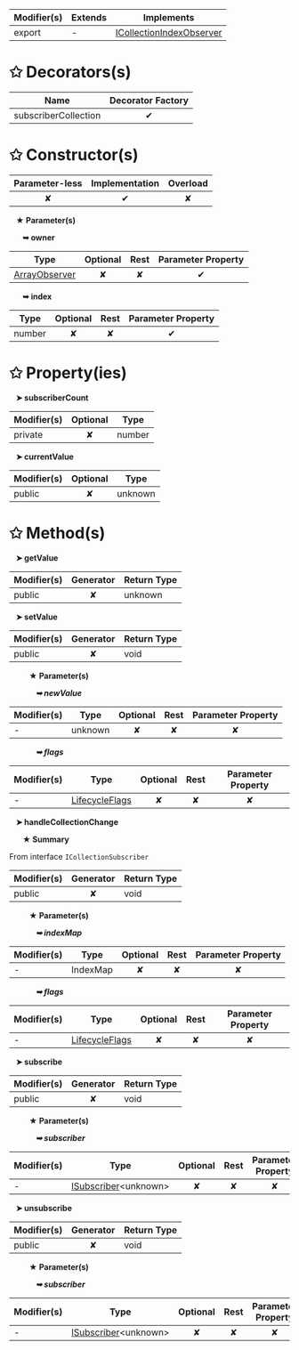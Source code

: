 | Modifier(s)                            | Extends                      | Implements                                    |
|----------------------------------------|------------------------------|-----------------------------------------------|
| export | - | [ICollectionIndexObserver](/runtime/interface/observation/icollectionindexobserver.md) |

# &#10025; Decorators(s)

| Name                                | Decorator Factory                        |
|-------------------------------------|:----------------------------------------:|
| subscriberCollection | ✔  |

# &#10025; Constructor(s)

| Parameter-less                         | Implementation                          | Overload                          |
|:--------------------------------------:|:---------------------------------------:|:---------------------------------:|
| ✘ | ✔ | ✘ |

&nbsp;&nbsp; **&#9733; Parameter(s)**

&nbsp;&nbsp;&nbsp;&nbsp;&nbsp; **&#10149; owner**

| Type                        | Optional                           | Rest                          | Parameter Property                          |
|-----------------------------|:----------------------------------:|:-----------------------------:|:-------------------------------------------:|
| [ArrayObserver](/runtime/observation/interface/array-observer/arrayobserver.md) | ✘  | ✘ | ✔ |

&nbsp;&nbsp;&nbsp;&nbsp;&nbsp; **&#10149; index**

| Type                        | Optional                           | Rest                          | Parameter Property                          |
|-----------------------------|:----------------------------------:|:-----------------------------:|:-------------------------------------------:|
| number | ✘  | ✘ | ✔ |

# &#10025; Property(ies)

&nbsp;&nbsp; **&#10148; subscriberCount**

| Modifier(s)                               | Optional                           | Type                         |
|-------------------------------------------|:----------------------------------:|------------------------------|
| private | ✘ | number |

&nbsp;&nbsp; **&#10148; currentValue**

| Modifier(s)                               | Optional                           | Type                         |
|-------------------------------------------|:----------------------------------:|------------------------------|
| public | ✘ | unknown |

# &#10025; Method(s)

&nbsp;&nbsp; **&#10148; getValue**

| Modifier(s)                              | Generator                          | Return Type                       |
|------------------------------------------|:----------------------------------:|-----------------------------------|
| public | ✘ | unknown |

&nbsp;&nbsp; **&#10148; setValue**

| Modifier(s)                              | Generator                          | Return Type                       |
|------------------------------------------|:----------------------------------:|-----------------------------------|
| public | ✘ | void |

&nbsp;&nbsp;&nbsp;&nbsp;&nbsp;&nbsp;&nbsp;&nbsp; **&#9733; Parameter(s)**

&nbsp;&nbsp;&nbsp;&nbsp;&nbsp;&nbsp;&nbsp;&nbsp;&nbsp;&nbsp;&nbsp; _**&#10149; newValue**_

| Modifier(s)                              | Type                        | Optional                           | Rest                          | Parameter Property                          |
|------------------------------------------|-----------------------------|:----------------------------------:|:-----------------------------:|:-------------------------------------------:|
| - | unknown | ✘  | ✘ | ✘ |

&nbsp;&nbsp;&nbsp;&nbsp;&nbsp;&nbsp;&nbsp;&nbsp;&nbsp;&nbsp;&nbsp; _**&#10149; flags**_

| Modifier(s)                              | Type                        | Optional                           | Rest                          | Parameter Property                          |
|------------------------------------------|-----------------------------|:----------------------------------:|:-----------------------------:|:-------------------------------------------:|
| - | [LifecycleFlags](/runtime/enum/flags/lifecycleflags.md) | ✘  | ✘ | ✘ |

&nbsp;&nbsp; **&#10148; handleCollectionChange**

&nbsp;&nbsp;&nbsp;&nbsp;&nbsp; **&#9733; Summary**

From interface `ICollectionSubscriber`

| Modifier(s)                              | Generator                          | Return Type                       |
|------------------------------------------|:----------------------------------:|-----------------------------------|
| public | ✘ | void |

&nbsp;&nbsp;&nbsp;&nbsp;&nbsp;&nbsp;&nbsp;&nbsp; **&#9733; Parameter(s)**

&nbsp;&nbsp;&nbsp;&nbsp;&nbsp;&nbsp;&nbsp;&nbsp;&nbsp;&nbsp;&nbsp; _**&#10149; indexMap**_

| Modifier(s)                              | Type                        | Optional                           | Rest                          | Parameter Property                          |
|------------------------------------------|-----------------------------|:----------------------------------:|:-----------------------------:|:-------------------------------------------:|
| - | IndexMap | ✘  | ✘ | ✘ |

&nbsp;&nbsp;&nbsp;&nbsp;&nbsp;&nbsp;&nbsp;&nbsp;&nbsp;&nbsp;&nbsp; _**&#10149; flags**_

| Modifier(s)                              | Type                        | Optional                           | Rest                          | Parameter Property                          |
|------------------------------------------|-----------------------------|:----------------------------------:|:-----------------------------:|:-------------------------------------------:|
| - | [LifecycleFlags](/runtime/enum/flags/lifecycleflags.md) | ✘  | ✘ | ✘ |

&nbsp;&nbsp; **&#10148; subscribe**

| Modifier(s)                              | Generator                          | Return Type                       |
|------------------------------------------|:----------------------------------:|-----------------------------------|
| public | ✘ | void |

&nbsp;&nbsp;&nbsp;&nbsp;&nbsp;&nbsp;&nbsp;&nbsp; **&#9733; Parameter(s)**

&nbsp;&nbsp;&nbsp;&nbsp;&nbsp;&nbsp;&nbsp;&nbsp;&nbsp;&nbsp;&nbsp; _**&#10149; subscriber**_

| Modifier(s)                              | Type                        | Optional                           | Rest                          | Parameter Property                          |
|------------------------------------------|-----------------------------|:----------------------------------:|:-----------------------------:|:-------------------------------------------:|
| - | [ISubscriber](/runtime/interface/observation/isubscriber.md)&lt;unknown&gt; | ✘  | ✘ | ✘ |

&nbsp;&nbsp; **&#10148; unsubscribe**

| Modifier(s)                              | Generator                          | Return Type                       |
|------------------------------------------|:----------------------------------:|-----------------------------------|
| public | ✘ | void |

&nbsp;&nbsp;&nbsp;&nbsp;&nbsp;&nbsp;&nbsp;&nbsp; **&#9733; Parameter(s)**

&nbsp;&nbsp;&nbsp;&nbsp;&nbsp;&nbsp;&nbsp;&nbsp;&nbsp;&nbsp;&nbsp; _**&#10149; subscriber**_

| Modifier(s)                              | Type                        | Optional                           | Rest                          | Parameter Property                          |
|------------------------------------------|-----------------------------|:----------------------------------:|:-----------------------------:|:-------------------------------------------:|
| - | [ISubscriber](/runtime/interface/observation/isubscriber.md)&lt;unknown&gt; | ✘  | ✘ | ✘ |